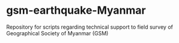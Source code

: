 # gsm-earthquake-Myanmar
Repository for scripts regarding technical support to field survey of Geographical Society of Myanmar (GSM)
